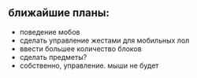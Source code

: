 ближайшие планы:
----------------

* поведение мобов
* сделать управление жестами для мобильных лол
* ввести большее количество блоков
* сделать предметы?
* собственно, управление. мыши не будет